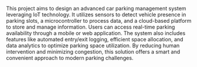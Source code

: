 This project aims to design an advanced car parking management system leveraging IoT technology. It utilizes sensors to detect vehicle presence in parking slots, a microcontroller to process data, and a cloud-based platform to store and manage information. Users can access real-time parking availability through a mobile or web application. The system also includes features like automated entry/exit logging, efficient space allocation, and data analytics to optimize parking space utilization. By reducing human intervention and minimizing congestion, this solution offers a smart and convenient approach to modern parking challenges.
